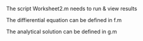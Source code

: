 The script Worksheet2.m needs to run & view results

The diffierential equation can be defined in f.m

The analytical solution can be defined in g.m
